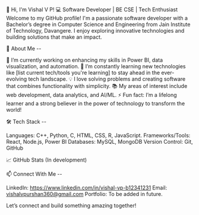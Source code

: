 👋 Hi, I'm Vishal V P!
💻 Software Developer | BE CSE | Tech Enthusiast
Welcome to my GitHub profile! I'm a passionate software developer with a Bachelor’s degree in Computer Science and Engineering from Jain Institute of Technology, Davangere. I enjoy exploring innovative technologies and building solutions that make an impact.

🚀 About Me -- 

🔭 I’m currently working on enhancing my skills in Power BI, data visualization, and automation.
🌱 I’m constantly learning new technologies like [list current tech/tools you're learning] to stay ahead in the ever-evolving tech landscape.
💡 I love solving problems and creating software that combines functionality with simplicity.
📚 My areas of interest include web development, data analytics, and AI/ML.
⚡ Fun fact: I’m a lifelong learner and a strong believer in the power of technology to transform the world!

🛠️ Tech Stack -- 

Languages: C++, Python, C, HTML, CSS, R, JavaScript. 
Frameworks/Tools: React, Node.js, Power BI
Databases: MySQL, MongoDB
Version Control: Git, GitHub

📈 GitHub Stats (In development) 

📫 Connect With Me -- 

LinkedIn: https://www.linkedin.com/in/vishal-vp-b12341231
Email: vishalvpurshan360@gmail.com
Portfolio: To be added in future. 

Let’s connect and build something amazing together!
